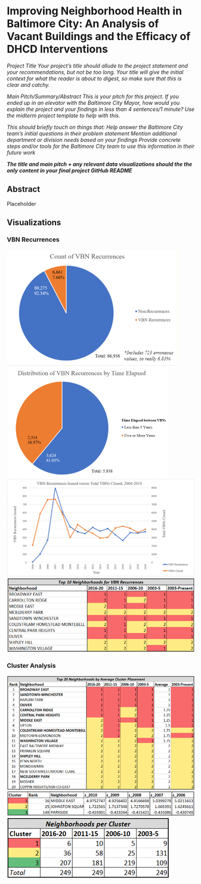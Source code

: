 # Improving Neighborhood Health in Baltimore City: An Analysis of Vacant Buildings and the Efficacy of DHCD Interventions

*Project Title
Your project’s title should allude to the project statement and your recommendations, but not be too long. Your title will give the initial context for what the reader is about to digest, so make sure that this is clear and catchy.*

*Main Pitch/Summary/Abstract
This is your pitch for this project. If you ended up in an elevator with the Baltimore City Mayor, how would you explain the project and your findings in less than 4 sentences/1 minute? Use the midterm project template to help with this.* 

*This should briefly touch on things that:
Help answer the Baltimore City team’s initial questions in their problem statement
Mention additional department or division needs based on your findings
Provide concrete steps and/or tools for the Baltimore City team to use this information in their future work*

*__The title and main pitch + any relevant data visualizations should the the only content in your final project GitHub README__*

## Abstract
Placeholder

## Visualizations
### VBN Recurrences
![](Images/Count_Rec_(2).PNG)   ![](Images/Distr_Yrs_Elapsed_(2).PNG)
![](Images/Recurrences_vs_Total_Closed.PNG)
![](Images/Top10_Recurrence.PNG)

### Cluster Analysis
![](Images/Top20_Nhoods.PNG)
![](Images/Cluster_Table_Example.PNG)
![](Images/Nhoods_per_Cluster.PNG)
